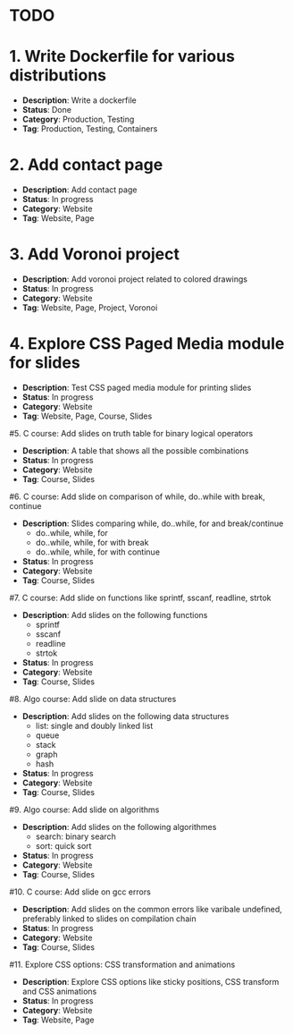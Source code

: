 # TODO
# 1. Write Dockerfile for various distributions
 - __Description__: Write a dockerfile
 - __Status__: Done
 - __Category__: Production, Testing 
 - __Tag__: Production, Testing, Containers

# 2. Add contact page
 - __Description__: Add contact page
 - __Status__: In progress
 - __Category__: Website
 - __Tag__: Website, Page

# 3. Add Voronoi project
 - __Description__: Add voronoi project related to colored drawings
 - __Status__: In progress
 - __Category__: Website
 - __Tag__: Website, Page, Project, Voronoi

# 4. Explore CSS Paged Media module for slides 
 - __Description__: Test CSS paged media module for printing slides 
 - __Status__: In progress
 - __Category__: Website
 - __Tag__: Website, Page, Course, Slides

#5. C course: Add slides on truth table for binary logical operators 
 - __Description__: A table that shows all the possible combinations
 - __Status__: In progress
 - __Category__: Website
 - __Tag__: Course, Slides

#6. C course: Add slide on comparison of while, do..while with break, continue
 - __Description__: Slides comparing while, do..while, for and break/continue
    - do..while, while, for
    - do..while, while, for with break
    - do..while, while, for with continue
 - __Status__: In progress
 - __Category__: Website
 - __Tag__: Course, Slides

#7. C course: Add slide on functions like sprintf, sscanf, readline, strtok
 - __Description__: Add slides on the following functions
    - sprintf
    - sscanf
    - readline
    - strtok
 - __Status__: In progress
 - __Category__: Website
 - __Tag__: Course, Slides

#8. Algo course: Add slide on data structures
 - __Description__: Add slides on the following data structures
    - list: single and doubly linked list
    - queue
    - stack
    - graph
    - hash
 - __Status__: In progress
 - __Category__: Website
 - __Tag__: Course, Slides

#9. Algo course: Add slide on algorithms
 - __Description__: Add slides on the following algorithmes
    - search: binary search
    - sort: quick sort
 - __Status__: In progress
 - __Category__: Website
 - __Tag__: Course, Slides

#10. C course: Add slide on gcc errors
 - __Description__: Add slides on the common errors like varibale undefined, preferably linked to slides on compilation chain
 - __Status__: In progress
 - __Category__: Website
 - __Tag__: Course, Slides

#11. Explore CSS options: CSS transformation and animations
 - __Description__: Explore CSS options like sticky positions, CSS transform and CSS animations
 - __Status__: In progress
 - __Category__: Website
 - __Tag__: Website, Page
